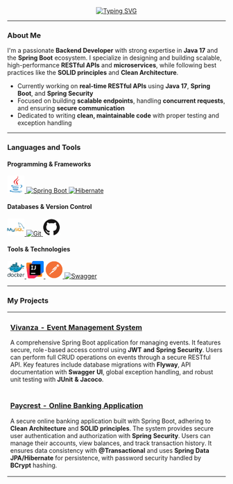 <div align="center">
  <a href="https://git.io/typing-svg">
    <img src="https://readme-typing-svg.herokuapp.com/?font=JetBrains+Mono&size=30&color=0e75b6&center=true&vCenter=true&width=1000&lines=Hi+%F0%9F%91%8B%2C+I'm+Tharun+C+R;I'm+a+Backend+Developer;specializing+in+Java+%26+Spring+Boot." alt="Typing SVG">
  </a>
</div>

---

### About Me

I'm a passionate **Backend Developer** with strong expertise in **Java 17** and the **Spring Boot** ecosystem. I specialize in designing and building scalable, high-performance **RESTful APIs** and **microservices**, while following best practices like the **SOLID principles** and **Clean Architecture**.

- Currently working on **real-time RESTful APIs** using **Java 17**, **Spring Boot**, and **Spring Security**  
- Focused on building **scalable endpoints**, handling **concurrent requests**, and ensuring **secure communication**  
- Dedicated to writing **clean, maintainable code** with proper testing and exception handling  

---

### Languages and Tools

#### Programming & Frameworks
<p align="left">
  <a href="https://www.java.com" target="_blank" rel="noreferrer">
    <img src="https://raw.githubusercontent.com/devicons/devicon/master/icons/java/java-original.svg" alt="Java 17" width="40" height="40"/>
  </a>
  <a href="https://spring.io/" target="_blank" rel="noreferrer">
    <img src="https://www.vectorlogo.zone/logos/springio/springio-icon.svg" alt="Spring Boot" width="40" height="40"/>
  </a>
  <a href="https://hibernate.org/" target="_blank" rel="noreferrer">
    <img src="https://www.vectorlogo.zone/logos/hibernate/hibernate-icon.svg" alt="Hibernate" width="40" height="40"/>
  </a>
</p>

#### Databases & Version Control
<p align="left">
  <a href="https://www.mysql.com/" target="_blank" rel="noreferrer">
    <img src="https://raw.githubusercontent.com/devicons/devicon/master/icons/mysql/mysql-original-wordmark.svg" alt="MySQL" width="40" height="40"/>
  </a>
<!--   <a href="https://flywaydb.org/" target="_blank" rel="noreferrer">
    <img src="https://cdn.simpleicons.org/flyway/CC0224" alt="Flyway" width="40" height="40"/>
  </a> -->
  <a href="https://git-scm.com/" target="_blank" rel="noreferrer">
    <img src="https://www.vectorlogo.zone/logos/git-scm/git-scm-icon.svg" alt="Git" width="40" height="40"/>
  </a>
  <a href="https://github.com/" target="_blank" rel="noreferrer">
    <img src="https://raw.githubusercontent.com/devicons/devicon/master/icons/github/github-original.svg" alt="GitHub" width="40" height="40"/>
  </a>
</p>

#### Tools & Technologies
<p align="left">
  <a href="https://www.docker.com/" target="_blank" rel="noreferrer">
    <img src="https://raw.githubusercontent.com/devicons/devicon/master/icons/docker/docker-original-wordmark.svg" alt="Docker" width="40" height="40"/>
  </a>
  <a href="https://www.jetbrains.com/idea/" target="_blank" rel="noreferrer">
    <img src="https://raw.githubusercontent.com/devicons/devicon/master/icons/intellij/intellij-original.svg" alt="IntelliJ" width="40" height="40"/>
  </a>
  <a href="https://www.postman.com/" target="_blank" rel="noreferrer">
    <img src="https://raw.githubusercontent.com/devicons/devicon/master/icons/postman/postman-original.svg" alt="Postman" width="40" height="40"/>
  </a>
  <a href="https://swagger.io/" target="_blank" rel="noreferrer">
    <img src="https://cdn.simpleicons.org/swagger/85EA2D" alt="Swagger" width="40" height="40"/>
  </a>
</p>

---

### My Projects

<table>
  <tr>
    <td width="100%">
      <h3 align="left">
        <a href="https://github.com/TharunCR/Vivanza.git">Vivanza - Event Management System</a>
      </h3>
      <p>
        A comprehensive Spring Boot application for managing events. It features secure, role-based access control using <strong>JWT and Spring Security</strong>. Users can perform full CRUD operations on events through a secure RESTful API. Key features include database migrations with <strong>Flyway</strong>, API documentation with <strong>Swagger UI</strong>, global exception handling, and robust unit testing with <strong>JUnit & Jacoco</strong>.
      </p>
    </td>
  </tr>
  <tr>
    <td width="100%">
      <h3 align="left">
        <a href="https://github.com/TharunCR/Paycrest.git">Paycrest - Online Banking Application</a>
      </h3>
      <p>
        A secure online banking application built with Spring Boot, adhering to <strong>Clean Architecture</strong> and <strong>SOLID principles</strong>. The system provides secure user authentication and authorization with <strong>Spring Security</strong>. Users can manage their accounts, view balances, and track transaction history. It ensures data consistency with <strong>@Transactional</strong> and uses <strong>Spring Data JPA/Hibernate</strong> for persistence, with password security handled by <strong>BCrypt</strong> hashing.
      </p>
    </td>
  </tr>
</table>
